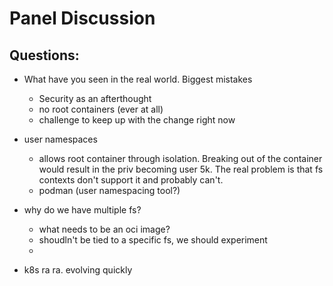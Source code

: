 # Panel Discussion

## Questions:

* What have you seen in the real world. Biggest mistakes
  * Security as an afterthought
  * no root containers (ever at all)
  * challenge to keep up with the change right now
* user namespaces
  * allows root container through isolation. Breaking out of the container would result in the priv becoming user 5k. The real problem is that fs contexts don't support it and probably can't.
  * podman (user namespacing tool?)
* why do we have multiple fs?
  * what needs to be an oci image?
  * shoudln't be tied to a specific fs, we should experiment
  * 

* k8s ra ra. evolving quickly
  
